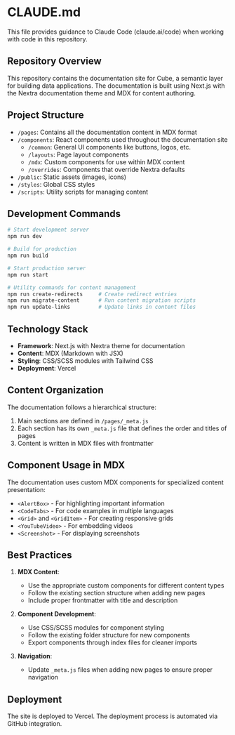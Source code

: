# CLAUDE.md

This file provides guidance to Claude Code (claude.ai/code) when working with code in this repository.

## Repository Overview

This repository contains the documentation site for Cube, a semantic layer for building data applications. The documentation is built using Next.js with the Nextra documentation theme and MDX for content authoring.

## Project Structure

- `/pages`: Contains all the documentation content in MDX format
- `/components`: React components used throughout the documentation site
  - `/common`: General UI components like buttons, logos, etc.
  - `/layouts`: Page layout components
  - `/mdx`: Custom components for use within MDX content
  - `/overrides`: Components that override Nextra defaults
- `/public`: Static assets (images, icons)
- `/styles`: Global CSS styles
- `/scripts`: Utility scripts for managing content

## Development Commands

```bash
# Start development server
npm run dev

# Build for production
npm run build

# Start production server
npm run start

# Utility commands for content management
npm run create-redirects     # Create redirect entries
npm run migrate-content      # Run content migration scripts
npm run update-links         # Update links in content files
```

## Technology Stack

- **Framework**: Next.js with Nextra theme for documentation
- **Content**: MDX (Markdown with JSX)
- **Styling**: CSS/SCSS modules with Tailwind CSS
- **Deployment**: Vercel

## Content Organization

The documentation follows a hierarchical structure:

1. Main sections are defined in `/pages/_meta.js`
2. Each section has its own `_meta.js` file that defines the order and titles of pages
3. Content is written in MDX files with frontmatter

## Component Usage in MDX

The documentation uses custom MDX components for specialized content presentation:

- `<AlertBox>` - For highlighting important information
- `<CodeTabs>` - For code examples in multiple languages
- `<Grid>` and `<GridItem>` - For creating responsive grids
- `<YouTubeVideo>` - For embedding videos
- `<Screenshot>` - For displaying screenshots

## Best Practices

1. **MDX Content**:
   - Use the appropriate custom components for different content types
   - Follow the existing section structure when adding new pages
   - Include proper frontmatter with title and description

2. **Component Development**:
   - Use CSS/SCSS modules for component styling
   - Follow the existing folder structure for new components
   - Export components through index files for cleaner imports

3. **Navigation**:
   - Update `_meta.js` files when adding new pages to ensure proper navigation

## Deployment

The site is deployed to Vercel. The deployment process is automated via GitHub integration.
